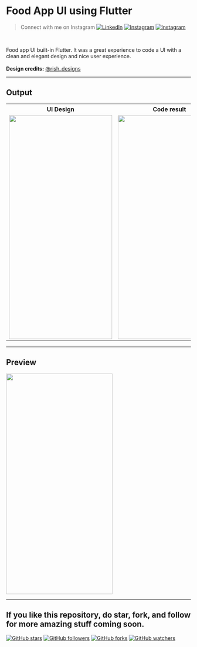 # Food App UI using Flutter 
> Connect with me on Instagram 
[![LinkedIn](https://img.shields.io/twitter/url?label=%40ritik-saxena&logo=LinkedIn&style=social&url=https://www.linkedin.com/in/ritik-saxena)](https://www.linkedin.com/in/ritik-saxena)&nbsp;[![Instagram](https://img.shields.io/twitter/url?label=%40ritiksaxenaofficial&logo=Instagram&style=social&url=https%3A%2F%2Fwww.instagram.com%2Fritiksaxenaofficial%2F)](https://www.instagram.com/ritiksaxenaofficial/)&nbsp;[![Instagram](https://img.shields.io/twitter/url?label=%40ultimateflutter&logo=Instagram&style=social&url=https%3A%2F%2Fwww.instagram.com%2Fultimateflutter%2F)](https://www.instagram.com/ultimateflutter/)


<br>
 

Food app UI built-in Flutter. It was a great experience to code a UI with a clean and elegant design and nice user experience.
<br><br>
<b>Design credits:</b> <a href="https://www.instagram.com/rish_designs/">@rish_designs</a> <br>


---
## Output
<table style='cellspacing="0"'>
  <tr>
    <th>UI Design</th>
     <th>Code result</th>
  </tr>
  <tr>
    <td><img src="https://user-images.githubusercontent.com/62079355/148993180-0c54b2d3-52c8-4316-b7cd-641c85ac103f.png" height=609, width=281></td>
    <td><img src="https://user-images.githubusercontent.com/62079355/148988478-441d9a5f-857f-4411-9606-c05598a6c306.png" height=609, width=281></td>
  </tr>
 </table>

---

## Preview
<img src="https://user-images.githubusercontent.com/62079355/148988249-c87538dd-b8c2-4af0-b8ba-5d45c175f152.gif" height=600, width=290>

<br>

---
If you like this repository, do star, fork, and follow for more amazing stuff coming soon.
---
[![GitHub stars](https://img.shields.io/github/stars/Ritik-Saxena/ultimateflutter?style=social)](https://github.com/Ritik-Saxena/ultimateflutter)
[![GitHub followers](https://img.shields.io/github/followers/Ritik-Saxena?label=Followers&style=social)](https://github.com/Ritik-Saxena?tab=followers)
[![GitHub forks](https://img.shields.io/github/forks/Ritik-Saxena/ultimateflutter?style=social)](https://github.com/Ritik-Saxena/ultimateflutter)
[![GitHub watchers](https://img.shields.io/github/watchers/Ritik-Saxena/ultimateflutter?style=social)](https://github.com/Ritik-Saxena/ultimateflutter)
